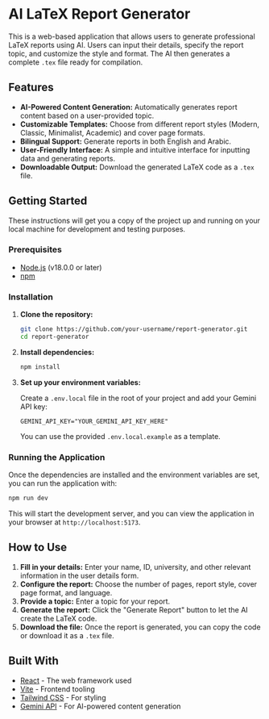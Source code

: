 # AI LaTeX Report Generator

This is a web-based application that allows users to generate professional LaTeX reports using AI. Users can input their details, specify the report topic, and customize the style and format. The AI then generates a complete `.tex` file ready for compilation.

## Features

- **AI-Powered Content Generation:** Automatically generates report content based on a user-provided topic.
- **Customizable Templates:** Choose from different report styles (Modern, Classic, Minimalist, Academic) and cover page formats.
- **Bilingual Support:** Generate reports in both English and Arabic.
- **User-Friendly Interface:** A simple and intuitive interface for inputting data and generating reports.
- **Downloadable Output:** Download the generated LaTeX code as a `.tex` file.

## Getting Started

These instructions will get you a copy of the project up and running on your local machine for development and testing purposes.

### Prerequisites

- [Node.js](https://nodejs.org/) (v18.0.0 or later)
- [npm](https://www.npmjs.com/)

### Installation

1. **Clone the repository:**

   ```bash
   git clone https://github.com/your-username/report-generator.git
   cd report-generator
   ```

2. **Install dependencies:**

   ```bash
   npm install
   ```

3. **Set up your environment variables:**

   Create a `.env.local` file in the root of your project and add your Gemini API key:

   ```
   GEMINI_API_KEY="YOUR_GEMINI_API_KEY_HERE"
   ```

   You can use the provided `.env.local.example` as a template.

### Running the Application

Once the dependencies are installed and the environment variables are set, you can run the application with:

```bash
npm run dev
```

This will start the development server, and you can view the application in your browser at `http://localhost:5173`.

## How to Use

1. **Fill in your details:** Enter your name, ID, university, and other relevant information in the user details form.
2. **Configure the report:** Choose the number of pages, report style, cover page format, and language.
3. **Provide a topic:** Enter a topic for your report.
4. **Generate the report:** Click the "Generate Report" button to let the AI create the LaTeX code.
5. **Download the file:** Once the report is generated, you can copy the code or download it as a `.tex` file.

## Built With

- [React](https://reactjs.org/) - The web framework used
- [Vite](https://vitejs.dev/) - Frontend tooling
- [Tailwind CSS](https://tailwindcss.com/) - For styling
- [Gemini API](https://ai.google.dev/) - For AI-powered content generation